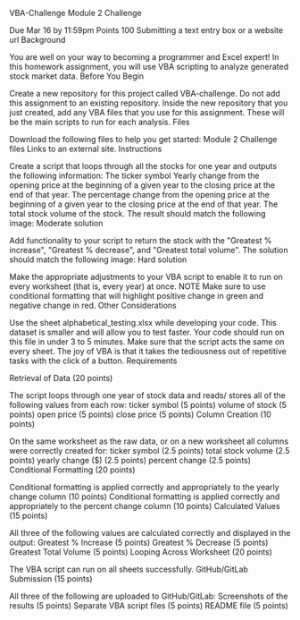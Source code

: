 VBA-Challenge
Module 2 Challenge

Due Mar 16 by 11:59pm  Points 100  Submitting a text entry box or a website url
Background

You are well on your way to becoming a programmer and Excel expert! In this homework assignment, you will use VBA scripting to analyze generated stock market data.
Before You Begin

Create a new repository for this project called VBA-challenge. Do not add this assignment to an existing repository.
Inside the new repository that you just created, add any VBA files that you use for this assignment. These will be the main scripts to run for each analysis.
Files

Download the following files to help you get started:
Module 2 Challenge files Links to an external site.
Instructions

Create a script that loops through all the stocks for one year and outputs the following information:
The ticker symbol
Yearly change from the opening price at the beginning of a given year to the closing price at the end of that year.
The percentage change from the opening price at the beginning of a given year to the closing price at the end of that year.
The total stock volume of the stock. The result should match the following image:
Moderate solution

Add functionality to your script to return the stock with the "Greatest % increase", "Greatest % decrease", and "Greatest total volume". The solution should match the following image:
Hard solution

Make the appropriate adjustments to your VBA script to enable it to run on every worksheet (that is, every year) at once.
NOTE
Make sure to use conditional formatting that will highlight positive change in green and negative change in red.
Other Considerations

Use the sheet alphabetical_testing.xlsx while developing your code. This dataset is smaller and will allow you to test faster. Your code should run on this file in under 3 to 5 minutes.
Make sure that the script acts the same on every sheet. The joy of VBA is that it takes the tediousness out of repetitive tasks with the click of a button.
Requirements

Retrieval of Data (20 points)

The script loops through one year of stock data and reads/ stores all of the following values from each row:
ticker symbol (5 points)
volume of stock (5 points)
open price (5 points)
close price (5 points)
Column Creation (10 points)

On the same worksheet as the raw data, or on a new worksheet all columns were correctly created for:
ticker symbol (2.5 points)
total stock volume (2.5 points)
yearly change ($) (2.5 points)
percent change (2.5 points)
Conditional Formatting (20 points)

Conditional formatting is applied correctly and appropriately to the yearly change column (10 points)
Conditional formatting is applied correctly and appropriately to the percent change column (10 points)
Calculated Values (15 points)

All three of the following values are calculated correctly and displayed in the output:
Greatest % Increase (5 points)
Greatest % Decrease (5 points)
Greatest Total Volume (5 points)
Looping Across Worksheet (20 points)

The VBA script can run on all sheets successfully.
GitHub/GitLab Submission (15 points)

All three of the following are uploaded to GitHub/GitLab:
Screenshots of the results (5 points)
Separate VBA script files (5 points)
README file (5 points)
